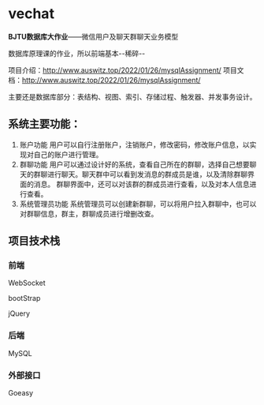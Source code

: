 # vechat
**BJTU数据库大作业**——微信用户及聊天群聊天业务模型

数据库原理课的作业，所以前端基本--稀碎--

项目介绍：http://www.auswitz.top/2022/01/26/mysqlAssignment/
项目文档：http://www.auswitz.top/2022/01/26/mysqlAssignment/

主要还是数据库部分：表结构、视图、索引、存储过程、触发器、并发事务设计。
## 系统主要功能：
1.	账户功能
用户可以自行注册账户，注销账户，修改密码，修改账户信息，以实现对自己的账户进行管理。
2.	群聊功能
用户可以通过设计好的系统，查看自己所在的群聊，选择自己想要聊天的群聊进行聊天。聊天群中可以看到发消息的群成员是谁，以及清除群聊界面的消息。
群聊界面中，还可以对该群的群成员进行查看，以及对本人信息进行查看。
3.	系统管理员功能
系统管理员可以创建新群聊，可以将用户拉入群聊中，也可以对群聊信息，群主，群聊成员进行增删改查。
## 项目技术栈
### 前端
WebSocket

bootStrap

jQuery
### 后端
MySQL
### 外部接口
Goeasy
